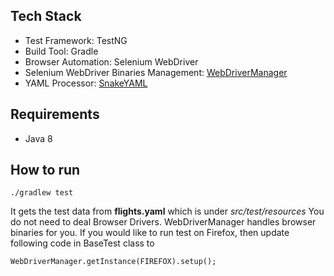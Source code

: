 ## Tech Stack
* Test Framework: TestNG
* Build Tool: Gradle
* Browser Automation: Selenium WebDriver
* Selenium WebDriver Binaries Management: [WebDriverManager](https://github.com/bonigarcia/webdrivermanager)
* YAML Processor: [SnakeYAML](https://bitbucket.org/asomov/snakeyaml)

## Requirements
* Java 8

## How to run
``./gradlew test``

It gets the test data from **flights.yaml** which is under _src/test/resources_
You do not need to deal Browser Drivers. WebDriverManager handles browser binaries for you.
If you would like to run test on Firefox, then update following code in BaseTest class to

``WebDriverManager.getInstance(FIREFOX).setup();``

